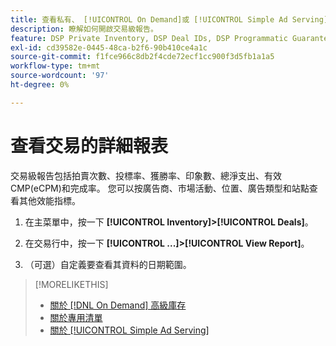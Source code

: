 ```yaml
---
title: 查看私有、 [!UICONTROL On Demand]或 [!UICONTROL Simple Ad Serving] 交易
description: 瞭解如何開啟交易級報告。
feature: DSP Private Inventory, DSP Deal IDs, DSP Programmatic Guaranteed Deals, DSP On Demand Inventory, DSP Simple Ad Serving
exl-id: cd39582e-0445-48ca-b2f6-90b410ce4a1c
source-git-commit: f1fce966c8db2f4cde72ecf1cc900f3d5fb1a1a5
workflow-type: tm+mt
source-wordcount: '97'
ht-degree: 0%

---
```


# 查看交易的詳細報表

交易級報告包括拍賣次數、投標率、獲勝率、印象數、總淨支出、有效CMP(eCPM)和完成率。 您可以按廣告商、市場活動、位置、廣告類型和站點查看其他效能指標。

1. 在主菜單中，按一下 **[!UICONTROL Inventory]>[!UICONTROL Deals]**。

1. 在交易行中，按一下 **[!UICONTROL ...]>[!UICONTROL View Report]**。

1. （可選）自定義要查看其資料的日期範圍。

>[!MORELIKETHIS]
>
>* [關於 [!DNL On Demand] 高級庫存](on-demand-inventory-about.md)
>* [關於專用清單](private-inventory-about.md)
>* [關於 [!UICONTROL Simple Ad Serving]](simple-deal-about.md)

